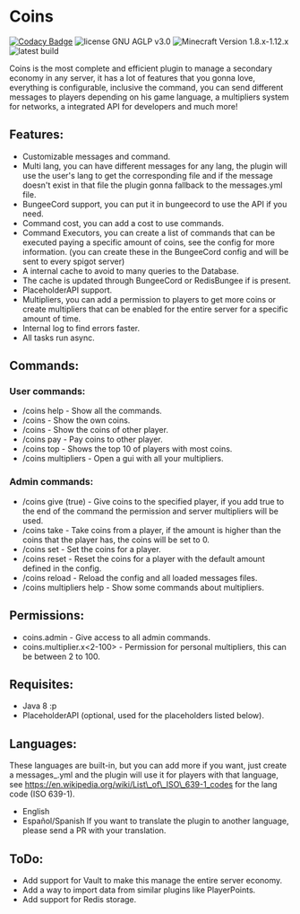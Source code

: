 # Coins

[![Codacy Badge](https://api.codacy.com/project/badge/Grade/cebeb3932ff04424acf86554fd1d7eec)](https://www.codacy.com/app/Beelzebu/Coins?utm_source=github.com&utm_medium=referral&utm_content=Beelzebu/Coins&utm_campaign=badger)
![license GNU AGLP v3.0](https://img.shields.io/badge/license-GNU%20AGLP%20v3.0-lightgrey.svg)
![Minecraft Version 1.8.x-1.12.x](https://img.shields.io/badge/supports%20minecraft%20versions-1.8.x--1.12.x-brightgreen.svg)
![latest build](https://img.shields.io/jenkins/s/https/ci.nifheim.net/job/Coins.svg)

Coins is the most complete and efficient plugin to manage a secondary economy in any server, it has a lot of features that you gonna love, everything is configurable, inclusive the command, you can send different messages to players depending on his game language, a multipliers system for networks, a integrated API for developers and much more!

## Features:
 - Customizable messages and command.
 - Multi lang, you can have different messages for any lang, the plugin will use the user's lang to get the corresponding file and if the message doesn't exist in that file the plugin gonna fallback to the messages.yml file.
 - BungeeCord support, you can put it in bungeecord to use the API if you need.
 - Command cost, you can add a cost to use commands.
 - Command Executors, you can create a list of commands that can be executed paying a specific amount of coins, see the config for more information. (you can create these in the BungeeCord config and will be sent to every spigot server)
 - A internal cache to avoid to many queries to the Database.
 - The cache is updated through BungeeCord or RedisBungee if is present.
 - PlaceholderAPI support.
 - Multipliers, you can add a permission to players to get more coins or create multipliers that can be enabled for the entire server for a specific amount of time.
 - Internal log to find errors faster.
 - All tasks run async.

## Commands:
### User commands:
 - /coins help - Show all the commands.
 - /coins - Show the own coins.
 - /coins <player> - Show the coins of other player.
 - /coins pay <player> <amount> - Pay coins to other player.
 - /coins top - Shows the top 10 of players with most coins.
 - /coins multipliers - Open a gui with all your multipliers.
### Admin commands:
 - /coins give <player> <amount> (true) - Give coins to the specified player, if you add true to the end of the command the permission and server multipliers will be used.
 - /coins take <player> <amount> - Take coins from a player, if the amount is higher than the coins that the player has, the coins will be set to 0.
 - /coins set <player> <amount> - Set the coins for a player.
 - /coins reset <player> - Reset the coins for a player with the default amount defined in the config.
 - /coins reload - Reload the config and all loaded messages files.
 - /coins multipliers help - Show some commands about multipliers.
 
## Permissions:
 - coins.admin - Give access to all admin commands.
 - coins.multiplier.x<2-100> - Permission for personal multipliers, this can be between 2 to 100.

## Requisites:
 - Java 8 :p
 - PlaceholderAPI (optional, used for the placeholders listed below).

## Languages:
These languages are built-in, but you can add more if you want, just create a messages\_<lang>.yml and the plugin will use it for players with that language, see https://en.wikipedia.org/wiki/List\_of\_ISO\_639-1_codes for the lang code (ISO 639-1).

 - English
 - Español/Spanish
If you want to translate the plugin to another language, please send a PR with your translation.
## ToDo:
 - Add support for Vault to make this manage the entire server economy.
 - Add a way to import data from similar plugins like PlayerPoints.
 - Add support for Redis storage.
